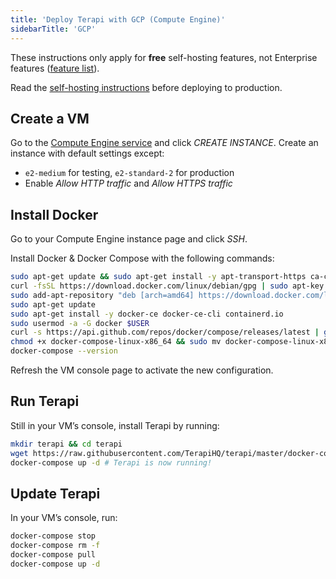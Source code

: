 ```yaml
---
title: 'Deploy Terapi with GCP (Compute Engine)'
sidebarTitle: 'GCP'
---
```



These instructions only apply for **free** self-hosting features, not Enterprise features ([feature list]()).

Read the [self-hosting instructions](/host/self-host/self-hosting-instructions) before deploying to production.

## Create a VM[](#create-vm 'Direct link to Create a VM')

Go to the
[Compute Engine service](https://console.cloud.google.com/compute/instances) and
click _CREATE INSTANCE_. Create an instance with default settings except:

-   `e2-medium` for testing, `e2-standard-2` for production
-   Enable _Allow HTTP traffic_ and _Allow HTTPS traffic_

## Install Docker[](#install-docker 'Direct link to Install Docker')

Go to your Compute Engine instance page and click _SSH_.

Install Docker & Docker Compose with the following commands:

```bash
sudo apt-get update && sudo apt-get install -y apt-transport-https ca-certificates curl gnupg2 software-properties-common wget
curl -fsSL https://download.docker.com/linux/debian/gpg | sudo apt-key add --
sudo add-apt-repository "deb [arch=amd64] https://download.docker.com/linux/debian buster stable"
sudo apt-get update
sudo apt-get install -y docker-ce docker-ce-cli containerd.io
sudo usermod -a -G docker $USER
curl -s https://api.github.com/repos/docker/compose/releases/latest | grep browser_download_url  | grep docker-compose-linux-x86_64 | cut -d '"' -f 4 | wget -qi -
chmod +x docker-compose-linux-x86_64 && sudo mv docker-compose-linux-x86_64 /usr/local/bin/docker-compose
docker-compose --version
```

Refresh the VM console page to activate the new configuration.

## Run Terapi[](#run-terapi 'Direct link to Run Terapi')

Still in your VM’s console, install Terapi by running:

```bash
mkdir terapi && cd terapi
wget https://raw.githubusercontent.com/TerapiHQ/terapi/master/docker-compose.yaml
docker-compose up -d # Terapi is now running!
```

## Update Terapi[](#update-terapi 'Direct link to Update Terapi')

In your VM’s console, run:

```bash
docker-compose stop
docker-compose rm -f
docker-compose pull
docker-compose up -d
```


